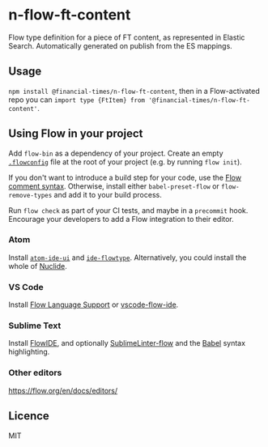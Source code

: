 # n-flow-ft-content

Flow type definition for a piece of FT content, as represented in Elastic Search. Automatically generated on publish from the ES mappings.

## Usage

`npm install @financial-times/n-flow-ft-content`, then in a Flow-activated repo you can `import type {FtItem} from '@financial-times/n-flow-ft-content'`.

## Using Flow in your project

Add `flow-bin` as a dependency of your project. Create an empty [`.flowconfig`](https://flow.org/en/docs/config/) file at the root of your project (e.g. by running `flow init`).

If you don't want to introduce a build step for your code, use the [Flow comment syntax](https://flow.org/en/docs/types/comments/). Otherwise, install either `babel-preset-flow` or `flow-remove-types` and add it to your build process.

Run `flow check` as part of your CI tests, and maybe in a `precommit` hook. Encourage your developers to add a Flow integration to their editor.

### Atom

Install [`atom-ide-ui`](https://atom.io/packages/atom-ide-ui) and [`ide-flowtype`](https://atom.io/packages/ide-flowtype). Alternatively, you could install the whole of [Nuclide](https://nuclide.io/).

### VS Code

Install [Flow Language Support](https://marketplace.visualstudio.com/items?itemName=flowtype.flow-for-vscode) or [vscode-flow-ide](https://marketplace.visualstudio.com/items?itemName=gcazaciuc.vscode-flow-ide).

### Sublime Text

Install [FlowIDE](https://packagecontrol.io/packages/FlowIDE), and optionally [SublimeLinter-flow](https://packagecontrol.io/packages/SublimeLinter-flow) and the [Babel](https://packagecontrol.io/packages/Babel) syntax highlighting.

### Other editors

https://flow.org/en/docs/editors/

## Licence

MIT
